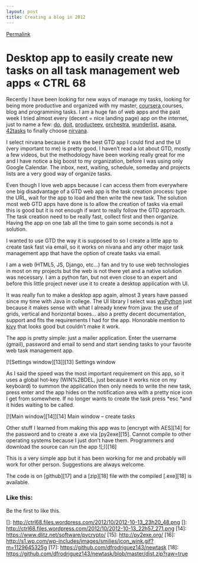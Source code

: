 ```yaml
---
layout: post
title: Creating a blog in 2012
---
```


[Permalink](http://ctrl68.wordpress.com/2012/10/14/desktop-app-to-easily-create-new-tasks/ "Permalink to Desktop app to easily create new tasks on all task management web apps « CTRL 68")

# Desktop app to easily create new tasks on all task management web apps « CTRL 68

Recently I have been looking for new ways of manage my tasks, looking for being more productive and organized with my master, [coursera ][1]courses, blog and programming tasks. I am a huge fan of web apps and the past week I tried almost every (decent = nice landing page) app on the internet, just to name a few: [do][2], [doit][3], [producteev][4], [orchestra][5], [wunderlist][6], [asana][7], [42tasks][8] to finally choose [nirvana][9].

I select nirvana because it was the best GTD app I could find and the UI (very important to me) is pretty good. I haven’t read a lot about GTD, mostly a few videos, but the methodology have been working really great for me and I have notice a big boost to my organization, before I was using only Google Calendar. The inbox, next, waiting, schedule, someday and projects lists are a very good way of organize tasks.

Even though I love web apps because I can access them from everywhere one big disadvantage of a GTD web app is the task creation process: type the URL, wait for the app to load and then write the new task. The solution most web GTD apps have done is to allow the creation of tasks via email this is good but it is not enough if want to really follow the GTD approach. The task creation need to be really fast, collect first and then organize. Having the app on one tab all the time to gain some seconds is not a solution.

I wanted to use GTD the way it is supposed to so I create a little app to create task fast via email, so it works on nivana and any other major task management app that have the option of create tasks via email.

I am a web (HTML5, JS, Django, etc…) fan and try to use web technologies in most on my projects but the web is not there yet and a native solution was necessary. I am a python fan, but not even close to an expert and before this little project never use it to create a desktop application with UI.

It was really fun to make a desktop app again, almost 3 years have passed since my time with Java in college. The UI library I select was [wxPython][10] just because it makes sense with what I already knew from java: the use of grids, vertical and horizontal boxes… also a pretty decent documentation, support and fits the requirements I had for the app. Honorable mention to [kivy][11] that looks good but couldn’t make it work.

The app is pretty simple: just a mailer application. Enter the username (gmail), password and email to send and start sending tasks to your favorite web task management app.

[![Settings window][13]][13]
Settings window

As I said the speed was the most important requirement on this app, so it  uses a global hot-key (WIN%2BDEL, just because it works nice on my keyboard) to summon the application then only needs to write the new task, press enter and the app hides on the notification area with a pretty nice icon I get from somewhere. If no longer wants to create the task press *esc *and it hides waiting to be called.

[![Main window][14]][14]
Main window – create tasks

Other stuff I learned from making this app was to [encrypt with AES][14] for the password and to create a .exe via [py2exe][15]. Cannot compile to other operating systems because I just don’t have them. Programmers and download the source can run the app ![;)][16]

This is a very simple app but it has been working for me and probably will work for other person. Suggestions are always welcome.

The code is on [github][17] and a [zip][18] file with the compiled [.exe][18] is available.

### Like this:

Be the first to like this.

 [1]: http://coursera.org/
 [2]: http://do.com/
 [3]: http://doit.im/
 [4]: http://producteev.com/
 [5]: http://orchestra.com/
 [6]: http://wunderlist.com/
 [7]: http://asana.com/
 [8]: http://42tasks.com/
 [9]: http://nirvanahq.com/
 [10]: http://wxpython.org/
 [11]: http://kivy.org/
 []: http://ctrl68.files.wordpress.com/2012/10/2012-10-13_23h20_48.png
 []: http://ctrl68.files.wordpress.com/2012/10/2012-10-13_22h57_271.png
 [14]: https://www.dlitz.net/software/pycrypto/
 [15]: http://py2exe.org/
 [16]: http://s1.wp.com/wp-includes/images/smilies/icon_wink.gif?m=1129645325g
 [17]: https://github.com/dfrodriguez143/newtask
 [18]: https://github.com/dfrodriguez143/newtask/blob/master/dist.zip?raw=true
